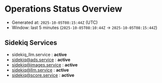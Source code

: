 # Operations Status Overview

- Generated at: `2025-10-05T08:15:44Z` (UTC)
- Window: last 5 minutes (`2025-10-05T08:10:44Z` → `2025-10-05T08:15:44Z`)

## Sidekiq Services
- sidekiq_llm.service : **active**
- sidekiq@ads.service : **active**
- sidekiq@images.service : **active**
- sidekiq@llm.service : **active**
- sidekiq@score.service : **active**

